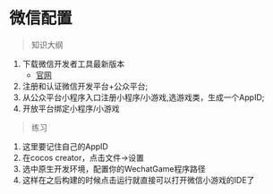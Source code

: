 # 微信配置

> 知识大纲
1. 下载微信开发者工具最新版本 
    * [官网](https://mp.weixin.qq.com/debug/wxagame/dev/devtools/download.html?t=20171228)
2. 注册和认证微信开发平台+公众平台;
3. 从公众平台小程序入口注册小程序/小游戏,选游戏类，生成一个AppID;
4. 开放平台绑定小程序/小游戏

> 练习
1. 这里要记住自己的AppID
2. 在cocos creator，点击文件->设置
3. 选中原生开发环境，配置你的WechatGame程序路径
4. 这样在之后构建的时候点击运行就直接可以打开微信小游戏的IDE了



